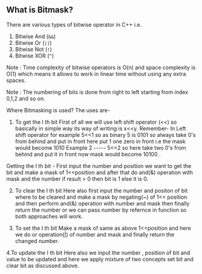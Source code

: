 ## What is Bitmask?
  
   There are various types of bitwise operator in C++ i.e. 
   1. Bitwise And (`&&`) 
   2. Bitwise Or  (`||`) 
   3. Bitwise Not (`!`) 
   4. Bitwise XOR (`^`)

Note : Time complexity of bitwise operators is O(n) and space complexity is O(1) which means it allows to work in linear time without using any extra spaces.

Note : The numbering of bits is done from right  to left starting from index 0,1,2 and so on. 


Where Bitmasking is used?
The uses are-

1. To get the I th bit 
First of all we will use left shift operator (<<) so basically in simple way its way of writing is x<<y.
Remember- In Left shift operator for example 5<<1 so as binary 5 is 0101 so always take 0's from behind and put in front here put 1 one zero in    front i.e the mask would become 1010 
Example 2 ----- 5<<2 so here take two  0's from behind and put it in front now mask would become 10100 .

Getting the I th bit - First input the number and  position we want to get the bit and make a mask of 1<<position and after that do and(&) operation with mask and the number if result > 0 then bit is 1 else it is 0.

2. To clear the I th bit 
Here also first input the number and positon of bit where to be cleared and make a mask by negating(~) of 1<< position and then perform and(&) operation with number and mask then finally return the number or we can pass number by refernce in function so both approaches will work.

3. To set the I th bit 
Make a mask of same as above 1<<position and here we do or operation(|) of number and mask and finally return the changed number.

4.To update the I th bit
Here also we input the number , position of bit and value to be updated and here we apply mixture of two concepts set bit and clear bit as discussed above.



   